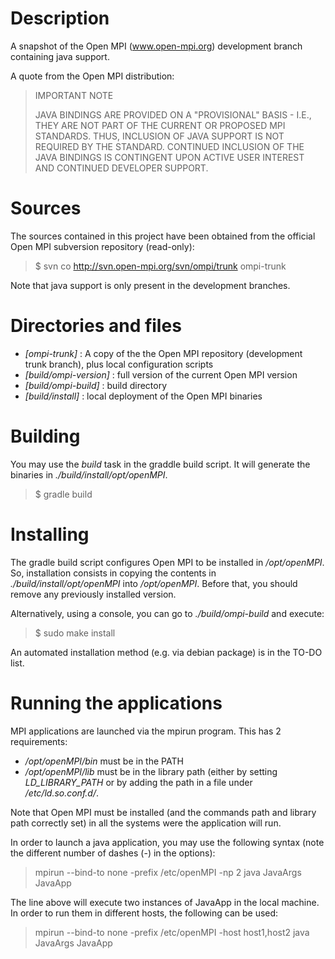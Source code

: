 Description
===========

A snapshot of the Open MPI (www.open-mpi.org) development branch
containing java support.

A quote from the Open MPI distribution:

> IMPORTANT NOTE
> 
> JAVA BINDINGS ARE PROVIDED ON A "PROVISIONAL" BASIS - I.E., THEY ARE
> NOT PART OF THE CURRENT OR PROPOSED MPI STANDARDS. THUS, INCLUSION OF
> JAVA SUPPORT IS NOT REQUIRED BY THE STANDARD. CONTINUED INCLUSION OF
> THE JAVA BINDINGS IS CONTINGENT UPON ACTIVE USER INTEREST AND
> CONTINUED DEVELOPER SUPPORT.


Sources
=======

The sources contained in this project have been obtained from the official
Open MPI subversion repository (read-only):

> $ svn co http://svn.open-mpi.org/svn/ompi/trunk ompi-trunk

Note that java support is only present in the development branches.


Directories and files
=====================

* _[ompi-trunk]_ : A copy of the the Open MPI repository
  (development trunk branch), plus local configuration scripts
* _[build/ompi-version]_ : full version of the current Open MPI version
* _[build/ompi-build]_ : build directory
* _[build/install]_ : local deployment of the Open MPI binaries


Building
========

You may use the _build_ task in the graddle build script. It will generate
the binaries in _./build/install/opt/openMPI_.

> $ gradle build


Installing
==========

The gradle build script configures Open MPI to be installed in _/opt/openMPI_.
So, installation consists in copying the contents in
_./build/install/opt/openMPI_ into _/opt/openMPI_. Before that, you should
remove any previously installed version.

Alternatively, using a console, you can go to _./build/ompi-build_ and execute:

> $ sudo make install

An automated installation method (e.g. via debian package) is in the TO-DO list.


Running the applications
========================

MPI applications are launched via the mpirun program. This has 2 requirements:

* _/opt/openMPI/bin_ must be in the PATH
* _/opt/openMPI/lib_ must be in the library path (either by setting
  *LD_LIBRARY_PATH* or by adding the path in a file under _/etc/ld.so.conf.d/_.

Note that Open MPI must be installed (and the commands path and library path
correctly set) in all the systems were the application will run.

In order to launch a java application, you may use the following syntax
(note the different number of dashes (-) in the options):

> mpirun --bind-to none -prefix /etc/openMPI -np 2 java JavaArgs JavaApp

The line above will execute two instances of JavaApp in the local machine.
In order to run them in different hosts, the following can be used:

> mpirun --bind-to none -prefix /etc/openMPI -host host1,host2 java JavaArgs JavaApp


